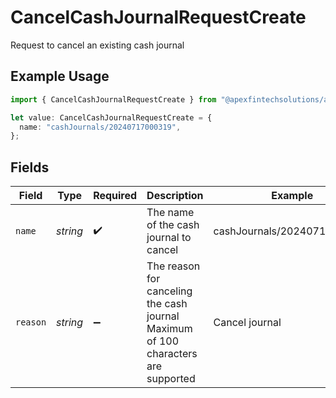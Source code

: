 # CancelCashJournalRequestCreate

Request to cancel an existing cash journal

## Example Usage

```typescript
import { CancelCashJournalRequestCreate } from "@apexfintechsolutions/ascend-sdk/models/components";

let value: CancelCashJournalRequestCreate = {
  name: "cashJournals/20240717000319",
};
```

## Fields

| Field                                                                             | Type                                                                              | Required                                                                          | Description                                                                       | Example                                                                           |
| --------------------------------------------------------------------------------- | --------------------------------------------------------------------------------- | --------------------------------------------------------------------------------- | --------------------------------------------------------------------------------- | --------------------------------------------------------------------------------- |
| `name`                                                                            | *string*                                                                          | :heavy_check_mark:                                                                | The name of the cash journal to cancel                                            | cashJournals/20240717000319                                                       |
| `reason`                                                                          | *string*                                                                          | :heavy_minus_sign:                                                                | The reason for canceling the cash journal Maximum of 100 characters are supported | Cancel journal                                                                    |